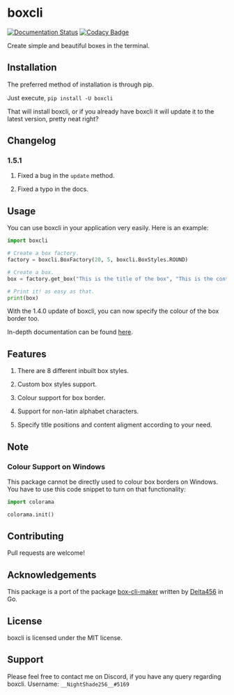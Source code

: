 # boxcli

[![Documentation Status](https://readthedocs.org/projects/boxcli/badge/?version=latest)](https://boxcli.readthedocs.io/en/latest/?badge=latest)
[![Codacy Badge](https://api.codacy.com/project/badge/Grade/d3240b45af6d44c4821aa5b73f4b478b)](https://www.codacy.com/manual/anishjewalikar/boxcli?utm_source=github.com&utm_medium=referral&utm_content=NightShade256/boxcli&utm_campaign=Badge_Grade)

Create simple and beautiful boxes in the terminal.

## Installation

The preferred method of installation is through pip.

Just execute,
`pip install -U boxcli`

That will install boxcli, or if you already have boxcli it will update it to the latest version,
pretty neat right?

## Changelog

### 1.5.1

1. Fixed a bug in the `update` method.

2. Fixed a typo in the docs.

## Usage

You can use boxcli in your application very easily.
Here is an example:

```python
import boxcli

# Create a box factory.
factory = boxcli.BoxFactory(20, 5, boxcli.BoxStyles.ROUND)

# Create a box.
box = factory.get_box("This is the title of the box", "This is the content of the box")

# Print it! as easy as that.
print(box)
```

With the 1.4.0 update of boxcli, you can now specify the colour of the box border too.

In-depth documentation can be found [here](http://boxcli.rtfd.io/).

## Features

1. There are 8 different inbuilt box styles.

2. Custom box styles support.

3. Colour support for box border.

4. Support for non-latin alphabet characters.

5. Specify title positions and content aligment according to your need.

## Note

### Colour Support on Windows

This package cannot be directly used to colour box borders on Windows.
You have to use this code snippet to turn on that functionality:

```python
import colorama

colorama.init()
```

## Contributing

Pull requests are welcome!

## Acknowledgements

This package is a port of the package [box-cli-maker](https://github.com/Delta456/box-cli-maker) written by
[Delta456](https://github.com/Delta456) in Go.

## License

boxcli is licensed under the MIT license.

## Support

Please feel free to contact me on Discord, if you have any query regarding boxcli.
Username: `__NightShade256__#5169`
